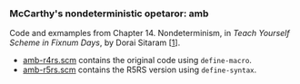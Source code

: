 ### McCarthy's nondeterministic opetaror: **amb**

Code and exmamples from Chapter 14. Nondeterminism, in *Teach Yourself Scheme in Fixnum Days*, by Dorai Sitaram [[1]].

* [amb-r4rs.scm](amb-r4rs.scm) contains the original code using `define-macro`.
* [amb-r5rs.scm](amb-r5rs.scm) contains the R5RS version using `define-syntax`.

[1]: https://ds26gte.github.io/tyscheme/
